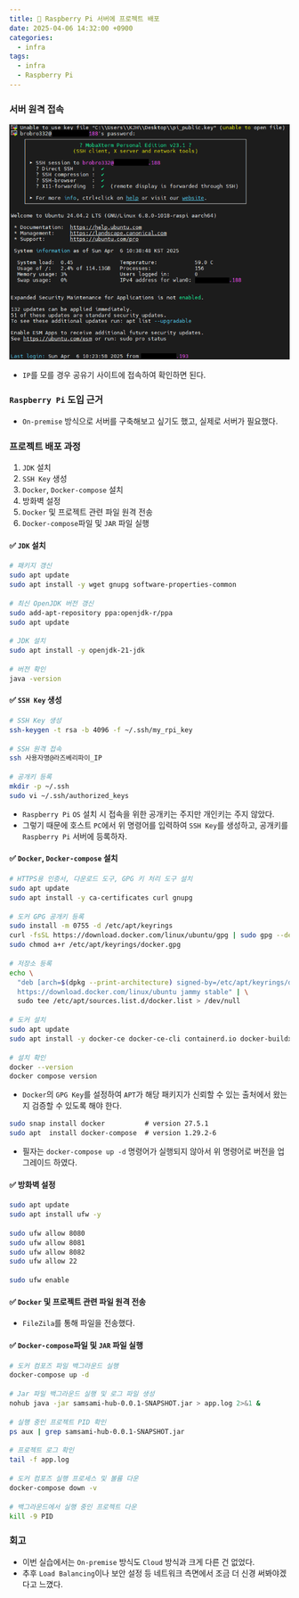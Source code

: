 ```yaml
---
title: 🚀 Raspberry Pi 서버에 프로젝트 배포
date: 2025-04-06 14:32:00 +0900
categories:
  - infra
tags:
  - infra
  - Raspberry Pi
---
```


### 서버 원격 접속
![](/assets/image/Pasted%20image%2020250601153900.png)
- `IP`를 모를 경우 공유기 사이트에 접속하여 확인하면 된다.


### `Raspberry Pi` 도입 근거
- `On-premise` 방식으로 서버를 구축해보고 싶기도 했고, 실제로 서버가 필요했다.


### 프로젝트 배포 과정
1. `JDK` 설치
2. `SSH Key` 생성
3. `Docker`, `Docker-compose` 설치
4. 방화벽 설정
5. `Docker` 및 프로젝트 관련 파일 원격 전송
6. `Docker-compose`파일 및 `JAR` 파일 실행

#### ✅ `JDK` 설치
```bash
# 패키지 갱신
sudo apt update
sudo apt install -y wget gnupg software-properties-common

# 최신 OpenJDK 버전 갱신
sudo add-apt-repository ppa:openjdk-r/ppa
sudo apt update

# JDK 설치
sudo apt install -y openjdk-21-jdk

# 버전 확인
java -version
```

#### ✅ `SSH Key` 생성
```bash
# SSH Key 생성
ssh-keygen -t rsa -b 4096 -f ~/.ssh/my_rpi_key

# SSH 원격 접속
ssh 사용자명@라즈베리파이_IP

# 공개키 등록
mkdir -p ~/.ssh
sudo vi ~/.ssh/authorized_keys
```
- `Raspberry Pi` `OS` 설치 시 접속을 위한 공개키는 주지만 개인키는 주지 않았다.
- 그렇기 때문에 호스트 `PC`에서 위 명령어를 입력하여 `SSH Key`를 생성하고, 공개키를 `Raspberry Pi` 서버에 등록하자.

#### ✅ `Docker`, `Docker-compose` 설치
```bash
# HTTPS용 인증서, 다운로드 도구, GPG 키 처리 도구 설치
sudo apt update
sudo apt install -y ca-certificates curl gnupg

# 도커 GPG 공개키 등록
sudo install -m 0755 -d /etc/apt/keyrings
curl -fsSL https://download.docker.com/linux/ubuntu/gpg | sudo gpg --dearmor -o /etc/apt/keyrings/docker.gpg
sudo chmod a+r /etc/apt/keyrings/docker.gpg

# 저장소 등록
echo \
  "deb [arch=$(dpkg --print-architecture) signed-by=/etc/apt/keyrings/docker.gpg] \
  https://download.docker.com/linux/ubuntu jammy stable" | \
  sudo tee /etc/apt/sources.list.d/docker.list > /dev/null

# 도커 설치
sudo apt update
sudo apt install -y docker-ce docker-ce-cli containerd.io docker-buildx-plugin docker-compose-plugin

# 설치 확인
docker --version
docker compose version
```
- `Docker`의 `GPG Key`를 설정하여 `APT`가 해당 패키지가 신뢰할 수 있는 출처에서 왔는지 검증할 수 있도록 해야 한다.

```bash
sudo snap install docker          # version 27.5.1
sudo apt  install docker-compose  # version 1.29.2-6
```
- 필자는 `docker-compose up -d` 명령어가 실행되지 않아서 위 명령어로 버전을 업그레이드 하였다.

#### ✅ 방화벽 설정
```bash
sudo apt update
sudo apt install ufw -y

sudo ufw allow 8080
sudo ufw allow 8081
sudo ufw allow 8082
sudo ufw allow 22

sudo ufw enable
```

#### ✅ `Docker` 및 프로젝트 관련 파일 원격 전송
- `FileZila`를 통해 파일을 전송했다.

#### ✅ `Docker-compose`파일 및 `JAR` 파일 실행
```bash
# 도커 컴포즈 파일 백그라운드 실행
docker-compose up -d

# Jar 파일 백그라운드 실행 및 로그 파일 생성
nohub java -jar samsami-hub-0.0.1-SNAPSHOT.jar > app.log 2>&1 &

# 실행 중인 프로젝트 PID 확인
ps aux | grep samsami-hub-0.0.1-SNAPSHOT.jar

# 프로젝트 로그 확인
tail -f app.log

# 도커 컴포즈 실행 프로세스 및 볼륨 다운
docker-compose down -v

# 백그라운드에서 실행 중인 프로젝트 다운
kill -9 PID
```


### 회고
- 이번 실습에서는 `On-premise` 방식도 `Cloud` 방식과 크게 다른 건 없었다.
- 추후 `Load Balancing`이나 보안 설정 등 네트워크 측면에서 조금 더 신경 써봐야겠다고 느꼈다.
